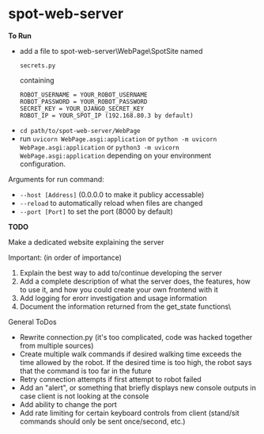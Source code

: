 # spot-web-server

**To Run**

- add a file to spot-web-server\WebPage\SpotSite named 
  ```
  secrets.py
  ```
  containing 
  ```
  ROBOT_USERNAME = YOUR_ROBOT_USERNAME
  ROBOT_PASSWORD = YOUR_ROBOT_PASSWORD
  SECRET_KEY = YOUR_DJANGO_SECRET_KEY
  ROBOT_IP = YOUR_SPOT_IP (192.168.80.3 by default)
  ```
- ```cd path/to/spot-web-server/WebPage```
- run ```uvicorn WebPage.asgi:application``` or ```python -m uvicorn WebPage.asgi:application``` or ```python3 -m uvicorn WebPage.asgi:application``` depending on your environment configuration.

Arguments for run command: 
- ```--host [Address]``` (0.0.0.0 to make it publicy accessable)
- ```--reload``` to automatically reload when files are changed
- ```--port [Port]``` to set the port (8000 by default)

**TODO** 

Make a dedicated website explaining the server

Important: (in order of importance)

1. Explain the best way to add to/continue developing the server
2. Add a complete description of what the server does, the features, how to use it, and how you could create your own frontend with it
3. Add logging for erorr investigation and usage information
4. Document the information returned from the get_state functions\

General ToDos

- Rewrite connection.py (it's too complicated, code was hacked together from multiple sources)
- Create multiple walk commands if desired walking time exceeds the time allowed by the robot. If the desired time is too high, the robot says that the command is too far in the future
- Retry connection attempts if first attempt to robot failed
- Add an "alert", or something that briefly displays new console outputs in case client is not looking at the console
- Add ability to change the port 
- Add rate limiting for certain keyboard controls from client (stand/sit commands should only be sent once/second, etc.)
